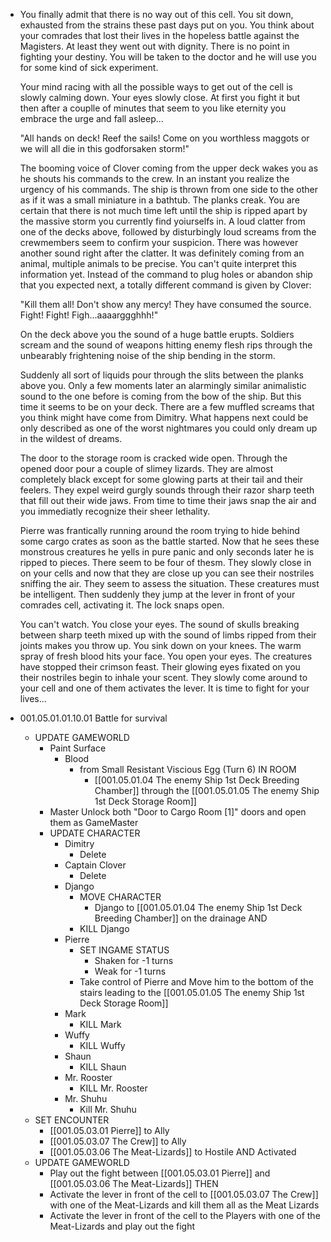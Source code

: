 - You finally admit that there is no way out of this cell. You sit down, exhausted from the strains these past days put on you. You think about your comrades that lost their lives in the hopeless battle against the Magisters. At least they went out with dignity. There is no point in fighting your destiny. You will be taken to the doctor and he will use you for some kind of sick experiment.
  
  Your mind racing with all the possible ways to get out of the cell is slowly calming down. Your eyes slowly close. At first you fight it but then after a couplle of minutes that seem to you like eternity you embrace the urge and fall asleep...
  
  "All hands on deck! Reef the sails! Come on you worthless maggots or we will all die in this godforsaken storm!"
  
  The booming voice of Clover coming from the upper deck wakes you as he shouts his commands to the crew. In an instant you realize the urgency of his commands. The ship is thrown from one side to the other as if it was a small miniature in a bathtub. The planks creak. You are certain that there is not much time left until the ship is ripped apart by the massive storm you currently find yoiurselfs in. A loud clatter from one of the decks above, followed by disturbingly loud screams from the crewmembers seem to confirm your suspicion. There was however another sound right after the clatter. It was definitely coming from an animal, multiple animals to be precise. You can't quite interpret this information yet. Instead of the command to plug holes or abandon ship that you expected next, a totally different command is given by Clover:
  
  "Kill them all! Don't show any mercy! They have consumed the source. Fight! Fight! Figh...aaaarggghhh!"
  
  On the deck above you the sound of a huge battle erupts. Soldiers scream and the sound of weapons hitting enemy flesh rips through the unbearably frightening noise of the ship bending in the storm.
  
  Suddenly all sort of liquids pour through the slits between the planks above you. Only a few moments later an alarmingly similar animalistic sound to the one before is coming from the bow of the ship. But this time it seems to be on your deck. There are a few muffled screams that you think might have come from Dimitry. What happens next could be only described as one of the worst nightmares you could only dream up in the wildest of dreams.
  
  The door to the storage room is cracked wide open. Through the opened door pour a couple of slimey lizards. They are almost completely black except for some glowing parts at their tail and their feelers. They expel weird gurgly sounds through their razor sharp teeth that fill out their wide jaws. From time to time their jaws snap the air and you immediatly recognize their sheer lethality.
  
  Pierre was frantically running around the room trying to hide behind some cargo crates as soon as the battle started. Now that he sees these monstrous creatures he yells in pure panic and only seconds later he is ripped to pieces. There seem to be four of thesm. They slowly close in on your cells and now that they are close up you can see their nostriles sniffing the air. They seem to assess the situation. These creatures must be intelligent. Then suddenly they jump at the lever in front of your comrades cell, activating it. The lock snaps open.
  
  You can't watch. You close your eyes. The sound of skulls breaking between sharp teeth mixed up with the sound of limbs ripped from their joints makes you throw up. You sink down on your knees. The warm spray of fresh blood hits your face. You open your eyes. The creatures have stopped their crimson feast. Their glowing eyes fixated on you their nostriles begin to inhale your scent. They slowly come around to your cell and one of them activates the lever. It is time to fight for your lives...
- 001.05.01.01.10.01 Battle for survival
	- UPDATE GAMEWORLD
		- Paint Surface
			- Blood
				- from Small Resistant Viscious Egg (Turn 6) IN ROOM
					- [[001.05.01.04 The enemy Ship 1st Deck Breeding Chamber]] through the [[001.05.01.05 The enemy Ship 1st Deck Storage Room]]
		- Master Unlock both "Door to Cargo Room [1]" doors and open them as GameMaster
		- UPDATE CHARACTER
			- Dimitry
				- Delete
			- Captain Clover
				- Delete
			- Django
				- MOVE CHARACTER
					- Django to [[001.05.01.04 The enemy Ship 1st Deck Breeding Chamber]] on the drainage AND
				- KILL Django
			- Pierre
				- SET INGAME STATUS
					- Shaken for -1 turns
					- Weak for -1 turns
				- Take control of Pierre and Move him to the bottom of the stairs leading to the [[001.05.01.05 The enemy Ship 1st Deck Storage Room]]
			- Mark
				- KILL Mark
			- Wuffy
				- KILL Wuffy
			- Shaun
				- KILL Shaun
			- Mr. Rooster
				- KILL Mr. Rooster
			- Mr. Shuhu
				- Kill Mr. Shuhu
	- SET ENCOUNTER
		- [[001.05.03.01 Pierre]] to Ally
		- [[001.05.03.07 The Crew]] to Ally
		- [[001.05.03.06 The Meat-Lizards]] to Hostile AND Activated
	- UPDATE GAMEWORLD
		- Play out the fight between [[001.05.03.01 Pierre]] and [[001.05.03.06 The Meat-Lizards]] THEN
		- Activate the lever in front of the cell to [[001.05.03.07 The Crew]] with one of the Meat-Lizards and kill them all as the Meat Lizards
		- Activate the lever in front of the cell to the Players with one of the Meat-Lizards and play out the fight